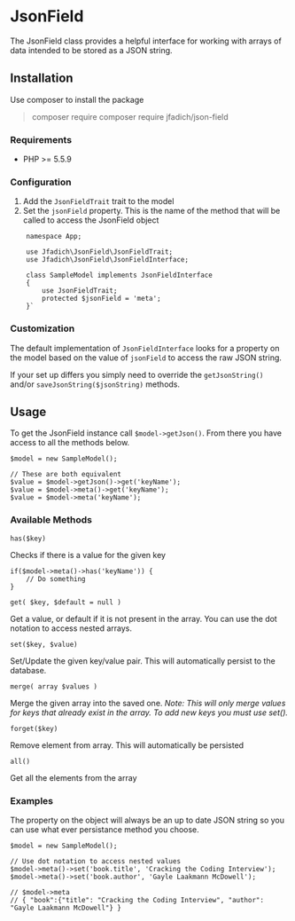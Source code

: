 # JsonField
The JsonField class provides a helpful interface for working with arrays of data intended to be stored as a JSON string.

## Installation
Use composer to install the package

>composer require composer require jfadich/json-field

### Requirements
- PHP >= 5.5.9

### Configuration
1. Add the `JsonFieldTrait` trait to the model
2. Set the `jsonField` property. This is the name of the method that will be called to access the JsonField object
```
    namespace App;
    
    use Jfadich\JsonField\JsonFieldTrait;
    use Jfadich\JsonField\JsonFieldInterface;
    
    class SampleModel implements JsonFieldInterface
    {
        use JsonFieldTrait;
        protected $jsonField = 'meta';
    }`
```
### Customization
The default implementation of `JsonFieldInterface` looks for a property on the model based on the value of `jsonField` to access the raw JSON string.

If your set up differs you simply need to override the `getJsonString()` and/or `saveJsonString($jsonString)` methods.

## Usage
To get the JsonField instance call `$model->getJson()`. From there you have access to all the methods below.

    $model = new SampleModel();

    // These are both equivalent
    $value = $model->getJson()->get('keyName'); 
    $value = $model->meta()->get('keyName');
    $value = $model->meta('keyName');


### Available Methods

`has($key)`

Checks if there is a value for the given key

    if($model->meta()->has('keyName')) {
        // Do something
    }

`get( $key, $default = null )`

Get a value, or default if it is not present in the array. You can use the dot notation to access nested arrays.

`set($key, $value)`

Set/Update the given key/value pair. This will automatically persist to the database.

`merge( array $values )`

Merge the given array into the saved one. *Note: This will only merge values for keys that already exist in the array. To add new keys you must use set().*

`forget($key)`

Remove element from array. This will automatically be persisted

`all()`

Get all the elements from the array

### Examples
The property on the object will always be an up to date JSON string so you can use what ever persistance method you choose.

    $model = new SampleModel();
    
    // Use dot notation to access nested values
    $model->meta()->set('book.title', 'Cracking the Coding Interview');
    $model->meta()->set('book.author', 'Gayle Laakmann McDowell');
    
    // $model->meta
    // { "book":{"title": "Cracking the Coding Interview", "author": "Gayle Laakmann McDowell"} }
